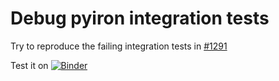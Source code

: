 # Debug pyiron integration tests 
Try to reproduce the failing integration tests in [#1291](https://github.com/pyiron/pyiron_atomistics/pull/1291)

Test it on [![Binder](https://mybinder.org/badge_logo.svg)](https://mybinder.org/v2/gh/jan-janssen/debug-pyiron-integration-tests/HEAD?labpath=interactive_units.ipynb)
 

